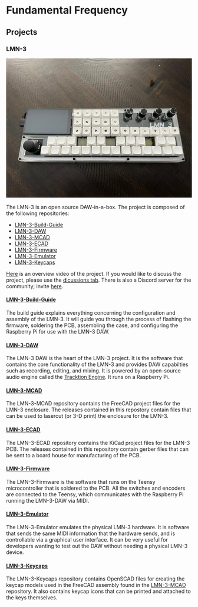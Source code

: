 # Fundamental Frequency

## Projects

### LMN-3
![Final Assembly](profile/images/fully_assembled.JPEG)

The LMN-3 is an open source DAW-in-a-box. The project is composed of the following repositories:
- [LMN-3-Build-Guide](https://github.com/FundamentalFrequency/LMN-3-Build-Guide)
- [LMN-3-DAW](https://github.com/FundamentalFrequency/LMN-3-DAW)
- [LMN-3-MCAD](https://github.com/FundamentalFrequency/LMN-3-MCAD)
- [LMN-3-ECAD](https://github.com/FundamentalFrequency/LMN-3-ECAD)
- [LMN-3-Firmware](https://github.com/FundamentalFrequency/LMN-3-Firmware)
- [LMN-3-Emulator](https://github.com/FundamentalFrequency/LMN-3-Emulator)
- [LMN-3-Keycaps](https://github.com/FundamentalFrequency/LMN-3-Keycaps)

[Here](https://www.youtube.com/watch?v=h5UmPTttN1s) is an overview video of the project. If you would like to discuss the project, please use the [dicussions tab](https://github.com/orgs/FundamentalFrequency/discussions). There is also a Discord server for the community; invite [here](https://discord.gg/9ZyYNufKv4).

#### [LMN-3-Build-Guide](https://github.com/FundamentalFrequency/LMN-3-Build-Guide)
The build guide explains everything concerning the configuration and assembly of the LMN-3. It will guide you through the process of flashing the
firmware, soldering the PCB, assembling the case, and configuring the Raspberry Pi for use with the LMN-3 DAW.

#### [LMN-3-DAW](https://github.com/FundamentalFrequency/LMN-3-DAW)
The LMN-3 DAW is the heart of the LMN-3 project. It is the software that contains the core functionality of the LMN-3 and provides DAW capabilties 
such as recording, editing, and mixing. It is powered by an open-source audio engine called the 
[Tracktion Engine](https://github.com/Tracktion/tracktion_engine). It runs on a Raspberry Pi.


#### [LMN-3-MCAD](https://github.com/FundamentalFrequency/LMN-3-MCAD)
The LMN-3-MCAD repository contains the FreeCAD project files for the LMN-3 enclosure. The releases contained in this repostory contain files that can be 
used to lasercut (or 3-D print) the enclosure for the LMN-3. 

#### [LMN-3-ECAD](https://github.com/FundamentalFrequency/LMN-3-ECAD)
The LMN-3-ECAD repository contains the KiCad project files for the LMN-3 PCB. The releases contained in this repository contain gerber files 
that can be sent to a board house for manufacturing of the PCB. 

#### [LMN-3-Firmware](https://github.com/FundamentalFrequency/LMN-3-Firmware)
The LMN-3-Firmware is the software that runs on the Teensy microcontroller that is soldered to the PCB. All the switches and encoders are connected
to the Teensy, which communicates with the Raspberry Pi running the LMN-3-DAW via MIDI. 

#### [LMN-3-Emulator](https://github.com/FundamentalFrequency/LMN-3-Emulator)
The LMN-3-Emulator emulates the physical LMN-3 hardware. It is software that sends the same MIDI information that the hardware sends, and is 
controllable via a graphical user interface. It can be very useful for developers wanting to test out the DAW without
needing a physical LMN-3 device. 

#### [LMN-3-Keycaps](https://github.com/FundamentalFrequency/LMN-3-Keycaps)
The LMN-3-Keycaps repository contains OpenSCAD files for creating the keycap models used in the FreeCAD assembly found in the 
[LMN-3-MCAD](https://github.com/FundamentalFrequency/LMN-3-MCAD) repository. It also contains keycap icons that can be printed and attached to
the keys themselves. 




